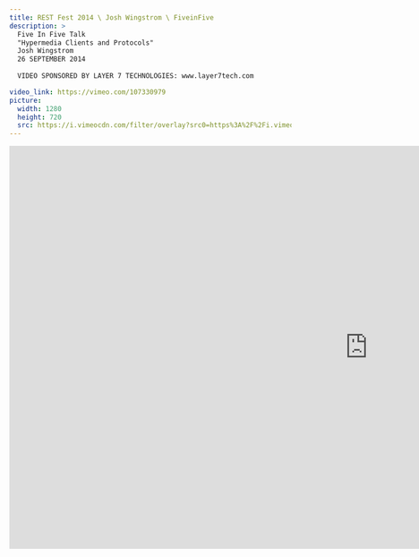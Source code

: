 ```yaml
---
title: REST Fest 2014 \ Josh Wingstrom \ FiveinFive
description: >
  Five In Five Talk
  "Hypermedia Clients and Protocols"
  Josh Wingstrom
  26 SEPTEMBER 2014
  
  VIDEO SPONSORED BY LAYER 7 TECHNOLOGIES: www.layer7tech.com

video_link: https://vimeo.com/107330979
picture:
  width: 1280
  height: 720
  src: https://i.vimeocdn.com/filter/overlay?src0=https%3A%2F%2Fi.vimeocdn.com%2Fvideo%2F490712288_1280x720.jpg&src1=http%3A%2F%2Ff.vimeocdn.com%2Fp%2Fimages%2Fcrawler_play.png
---
```

<iframe src="https://player.vimeo.com/video/107330979?title=0&byline=0&portrait=0&badge=0&autopause=0&player_id=0" width="1280" height="720" frameborder="0" title="REST Fest 2014 \ Josh Wingstrom \ FiveinFive" webkitallowfullscreen mozallowfullscreen allowfullscreen></iframe>